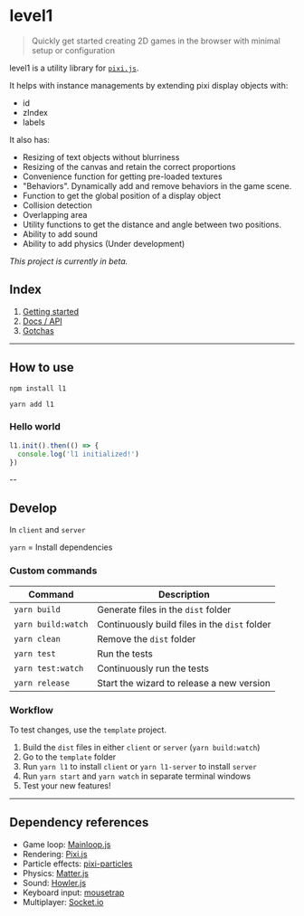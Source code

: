 # level1

> Quickly get started creating 2D games in the browser with minimal setup or configuration

level1 is a utility library for [`pixi.js`](https://github.com/pixijs/pixi.js).

It helps with instance managements by extending pixi display objects with:

- id
- zIndex
- labels

It also has:

- Resizing of text objects without blurriness
- Resizing of the canvas and retain the correct proportions
- Convenience function for getting pre-loaded textures
- "Behaviors". Dynamically add and remove behaviors in the game scene.
- Function to get the global position of a display object
- Collision detection
- Overlapping area
- Utility functions to get the distance and angle between two positions.
- Ability to add sound
- Ability to add physics (Under development)

*This project is currently in beta.*

## Index

1. [Getting started](docs/getting-started.md#getting-started)
1. [Docs / API](https://rymdkraftverk.github.io/level1/)
1. [Gotchas](https://github.com/sajmoni/level1#docs/gotchas)

---

## How to use

`npm install l1`

`yarn add l1`

### Hello world

```js
l1.init().then(() => {
  console.log('l1 initialized!')
})
```

--

## Develop

In `client` and `server`

`yarn` = Install dependencies

### Custom commands

Command | Description
------- | -----------
`yarn build` | Generate files in the `dist` folder
`yarn build:watch` | Continuously build files in the `dist` folder
`yarn clean` | Remove the `dist` folder
`yarn test` | Run the tests
`yarn test:watch` | Continuously run the tests
`yarn release` | Start the wizard to release a new version

### Workflow

To test changes, use the `template` project.

1. Build the `dist` files in either `client` or `server` (`yarn build:watch`)
1. Go to the `template` folder
1. Run `yarn l1` to install `client` or `yarn l1-server` to install `server`
1. Run `yarn start` and `yarn watch` in separate terminal windows
1. Test your new features!

---

## Dependency references

- Game loop: [Mainloop.js]()
- Rendering: [Pixi.js](https://github.com/pixijs/pixi.js)
- Particle effects: [pixi-particles](https://github.com/pixijs/pixi-particles)
- Physics: [Matter.js](https://github.com/liabru/matter-js)
- Sound: [Howler.js](https://github.com/goldfire/howler.js)
- Keyboard input: [mousetrap]()
- Multiplayer: [Socket.io](https://github.com/socketio/socket.io)
